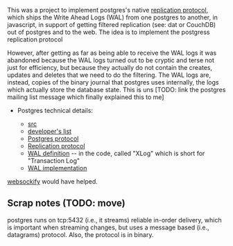 
This was a project to implement postgres's native [replication protocol](http://www.postgresql.org/docs/current/static/protocol-replication.html), which ships the Write Ahead Logs (WAL) from one postgres to another,
in javascript,
in support of getting filtered replication (see: dat or CouchDB) out of postgres and to the web.
The idea is to implement the postgress replication protocol 

However, after getting as far as being able to receive the WAL logs it was abandoned because the WAL logs turned out to be cryptic and terse not just for efficiency,
but because they actually do not contain the creates, updates and deletes that we need to do the filtering. The WAL logs are, instead,
copies of the binary journal that postgres uses internally, the logs which actually store the database state. This is uns
[TODO: link the postgres mailing list message which finally explained this to me]

* Postgres technical details:

    * [src](http://git.postgresql.org/gitweb/?p=postgresql.git;a=tree)
    * [developer's list](http://www.postgresql.org/list/pgsql-hackers/)
    * [Postgres protocol](http://www.postgresql.org/docs/current/static/protocol.html)
    * [Replication protocol](http://git.postgresql.org/gitweb/?p=postgresql.git;a=blob;f=src/backend/replication/walsender.c)
    * [WAL definition](http://git.postgresql.org/gitweb/?p=postgresql.git;a=blob;f=src/include/access/xlog.h) -- in the code, called "XLog" which is short for "Transaction Log"
    * [WAL implementation](http://git.postgresql.org/gitweb/?p=postgresql.git;a=blob;f=src/backend/access/transam/xlogreader.c)

[websockify](https://github.com/kanaka/websockify) would have helped.

Scrap notes (TODO: move)
------------------------

postgres runs on tcp:5432 (i.e., it streams) reliable in-order delivery, which is important when streaming changes,
but uses a message based (i.e., datagrams) protocol. Also, the protocol is in binary.


